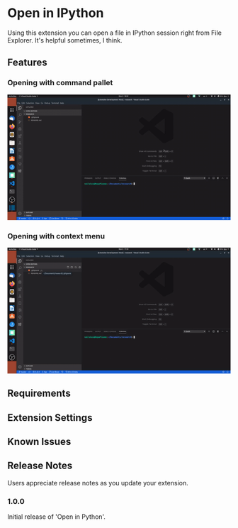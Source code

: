 # Open in IPython

Using this extension you can open a file in IPython session right from File Explorer. It's helpful sometimes, I think.

## Features

### Opening with command pallet

![Open with command pallet demo](data/open-command-pallet.gif)

### Opening with context menu

![Open with context menu demo](data/open-context-menu.gif)

## Requirements

## Extension Settings

## Known Issues

## Release Notes

Users appreciate release notes as you update your extension.

### 1.0.0

Initial release of 'Open in Python'.
